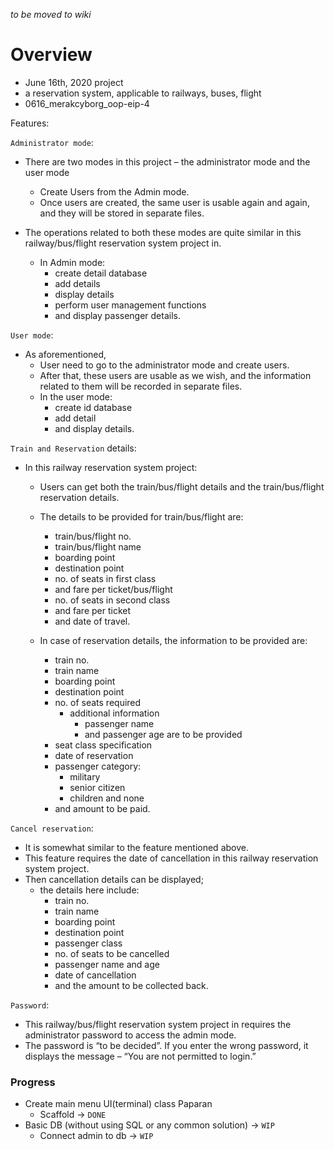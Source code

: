 *to be moved to wiki*

# Overview
- June 16th, 2020 project
- a reservation system, applicable to railways, buses, flight
- 0616_merakcyborg_oop-eip-4

Features:

`Administrator mode`: 
- There are two modes in this project – the administrator mode and the user mode
    - Create Users from the Admin mode. 
    - Once users are created, the same user is usable again and again, and they will be stored in separate files.

- The operations related to both these modes are quite similar in this railway/bus/flight reservation system project in. 
    - In Admin mode:
        - create detail database
        - add details
        - display details
        - perform user management functions
        - and display passenger details.

`User mode`: 
- As aforementioned,
    - User need to go to the administrator mode and create users. 
    - After that, these users are usable as we wish, and the information related to them will be recorded in separate files.
    - In the user mode:
        - create id database
        - add detail
        - and display details.

`Train and Reservation` details:
- In this railway reservation system project:
    - Users can get both the train/bus/flight details and the train/bus/flight reservation details. 
    - The details to be provided for train/bus/flight are:
        - train/bus/flight no.
        - train/bus/flight name
        - boarding point
        - destination point
        - no. of seats in first class
        - and fare per ticket/bus/flight
        - no. of seats in second class
        - and fare per ticket
        - and date of travel.

    - In case of reservation details, the information to be provided are:
        - train no.
        - train name
        - boarding point
        - destination point
        - no. of seats required
            - additional information 
                - passenger name
                - and passenger age are to be provided
        - seat class specification
        - date of reservation
        - passenger category:
            - military
            - senior citizen
            - children and none 
        - and amount to be paid.

`Cancel reservation`:
- It is somewhat similar to the feature mentioned above.
- This feature requires the date of cancellation in this railway reservation system project.
- Then cancellation details can be displayed; 
    - the details here include:
        - train no.
        - train name
        - boarding point
        - destination point
        - passenger class
        - no. of seats to be cancelled
        - passenger name and age
        - date of cancellation
        - and the amount to be collected back.

`Password`: 
- This railway/bus/flight reservation system project in requires the administrator password to access the admin mode.
- The password is “to be decided”. If you enter the wrong password, it displays the message – “You are not permitted to login.”

### Progress
- Create main menu UI(terminal) class Paparan
    - Scaffold -> `DONE`
- Basic DB (without using SQL or any common solution) -> `WIP`
    - Connect admin to db -> `WIP`